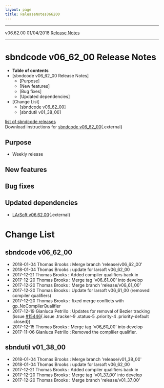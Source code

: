 ```yaml
---
layout: page
title: ReleaseNotes066200
---
```


  ----------- ------------ -- -- ------------------------------------------------------
  v06.62.00   01/04/2018         [Release Notes](ReleaseNotes066200.html)
  ----------- ------------ -- -- ------------------------------------------------------



sbndcode v06\_62\_00 Release Notes
======================================================================================

-   **Table of contents**
-   [sbndcode v06\_62\_00 Release
    Notes]
    -   [Purpose]
    -   [New features]
    -   [Bug fixes]
    -   [Updated dependencies]
-   [Change List]
    -   [sbndcode v06\_62\_00]
    -   [sbndutil v01\_38\_00]

[list of sbndcode
releases](List_of_SBND_code_releases.html)\
Download instructions for [sbndcode
v06\_62\_00](http://scisoft.fnal.gov/scisoft/bundles/sbnd/v06_62_00/sbndcode-v06_62_00.html){.external}



Purpose
----------------------------------

-   Weekly release



New features
--------------------------------------------



Bug fixes
--------------------------------------



Updated dependencies
------------------------------------------------------------

-   [LArSoft
    v06.62.00](https://cdcvs.fnal.gov/redmine/projects/larsoft/wiki/ReleaseNotes066200){.external}



Change List
==========================================



sbndcode v06\_62\_00
----------------------------------------------------------

-   2018-01-04 Thomas Brooks : Merge branch \'release/v06\_62\_00\'
-   2018-01-04 Thomas Brooks : update for larsoft v06\_62\_00
-   2017-12-21 Thomas Brooks : Added compiler qualifiers back in
-   2017-12-20 Thomas Brooks : Merge tag \'v06\_61\_00\' into develop
-   2017-12-20 Thomas Brooks : Merge branch \'release/v06\_61\_00\'
-   2017-12-20 Thomas Brooks : Update for larsoft v06\_61\_00 (removed
    compiler qualifiers)
-   2017-12-20 Thomas Brooks : fixed merge conflicts with
    gp\_NoCompilerQualifier
-   2017-12-19 Gianluca Petrillo : Updates for removal of Bezier
    tracking (issue
    [\#15446](/redmine/issues/15446 "Necessary Maintenance: BezierTrack should be removed from LArSoft (Closed)"){.issue
    .tracker-9 .status-5 .priority-4 .priority-default .closed})
-   2017-12-15 Thomas Brooks : Merge tag \'v06\_60\_00\' into develop
-   2017-11-06 Gianluca Petrillo : Removed the compliler qualifier.



sbndutil v01\_38\_00
----------------------------------------------------------

-   2018-01-04 Thomas Brooks : Merge branch \'release/v01\_38\_00\'
-   2018-01-04 Thomas Brooks : update for larsoft v06\_62\_00
-   2017-12-21 Thomas Brooks : Added compiler qualifiers back in
-   2017-12-20 Thomas Brooks : Merge tag \'v01\_37\_00\' into develop
-   2017-12-20 Thomas Brooks : Merge branch \'release/v01\_37\_00\'
